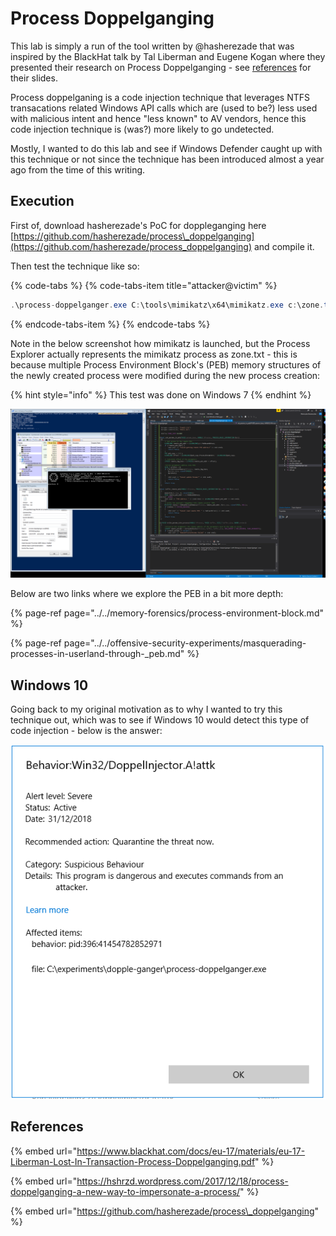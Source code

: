 # Process Doppelganging

This lab is simply a run of the tool written by @hasherezade that was inspired by the BlackHat talk by Tal Liberman and Eugene Kogan where they presented their research on Process Doppelganging - see [references](process-doppelganging.md#references) for their slides.

Process doppelganing is a code injection technique that leverages NTFS transacations related Windows API calls which are \(used to be?\) less used with malicious intent and hence "less known" to AV vendors, hence this code injection technique is \(was?\) more likely to go undetected.

Mostly, I wanted to do this lab and see if Windows Defender caught up with this technique or not since the technique has been introduced almost a year ago from the time of this writing.

## Execution

First of, download hasherezade's PoC for doppleganging here [https://github.com/hasherezade/process\_doppelganging](https://github.com/hasherezade/process_doppelganging) and compile it.

Then test the technique like so:

{% code-tabs %}
{% code-tabs-item title="attacker@victim" %}
```csharp
.\process-doppelganger.exe C:\tools\mimikatz\x64\mimikatz.exe c:\zone.txt
```
{% endcode-tabs-item %}
{% endcode-tabs %}

Note in the below screenshot how mimikatz is launched, but the Process Explorer actually represents the mimikatz process as zone.txt - this is because multiple Process Environment Block's \(PEB\) memory structures of the newly created process were modified during the new process creation:

{% hint style="info" %}
This test was done on Windows 7
{% endhint %}

![](../../.gitbook/assets/screenshot-from-2018-12-31-15-37-35.png)

Below are two links where we explore the PEB in a bit more depth:

{% page-ref page="../../memory-forensics/process-environment-block.md" %}

{% page-ref page="../../offensive-security-experiments/masquerading-processes-in-userland-through-\_peb.md" %}

## Windows 10

Going back to my original motivation as to why I wanted to try this technique out, which was to see if Windows 10 would detect this type of code injection - below is the answer:

![](../../.gitbook/assets/screenshot-from-2018-12-31-15-35-14.png)

## References

{% embed url="https://www.blackhat.com/docs/eu-17/materials/eu-17-Liberman-Lost-In-Transaction-Process-Doppelganging.pdf" %}

{% embed url="https://hshrzd.wordpress.com/2017/12/18/process-doppelganging-a-new-way-to-impersonate-a-process/" %}

{% embed url="https://github.com/hasherezade/process\_doppelganging" %}

